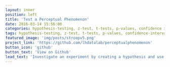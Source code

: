 ```yaml
---
layout: inner
position: left
title: 'Test a Perceptual Phenomenon'
date: 2016-03-14 15:56:00
categories: hypothesis-testing, z-test, t-tests, p-values, confidence intervals, sample-means, populations, descriptive-statistics
tags: hypothesis-testing, z-test, t-tests, p-values, confidence-intervals, sample-means, populations, descriptive-statistics
featured_image: 'img/posts/stroopv5.png'
project_link: 'https://github.com/lhdatalab/perceptualphenomenon'
button_icon: 'github'
button_text: 'View on Github'
lead_text: 'Investigate an experiment by creating a hypothesis and use statistical techniques to make a decision based on the results.'
---
```

